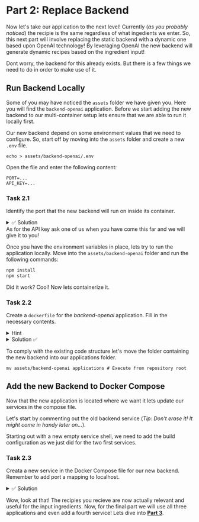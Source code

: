 # Part 2: Replace Backend

Now let's take our application to the next level! Currently (_as you probably noticed_) the recipie is the same regardless of what ingedients we enter. So, this next part will involve replacing the static backend with a dynamic one based upon OpenAI technology! By leveraging OpenAI the new backend will generate dynamic recipes based on the ingredient input!

Dont worry, the backend for this already exists. But there is a few things we need to do in order to make use of it.

## Run Backend Locally

Some of you may have noticed the `assets` folder we have given you. Here you will find the `backend-openai` application. Before we start adding the new backend to our multi-container setup lets ensure that we are able to run it locally first.

Our new backend depend on some environment values that we need to configure. So, start off by moving into the `assets` folder and create a new `.env` file.

```shell
echo > assets/backend-openai/.env
```

Open the file and enter the following content:

```env
PORT=...
API_KEY=...
```

### Task 2.1

Identify the port that the new backend will run on inside its container.

<details>
<summary>✅ Solution</summary>
If you managed to locate the docker file you should there be able to see the exposed port.

<details>
<summary>Did you not find it? </summary>
Here it is:

```docker
EXPOSE 8080
```

</details>

</details>
As for the API key ask one of us when you have come this far and we will give it to you!

Once you have the environment variables in place, lets try to run the application locally. Move into the `assets/backend-openai` folder and run the following commands:

```bash
npm install
npm start
```

Did it work? Cool! Now lets containerize it.

### Task 2.2

Create a `dockerfile` for the _backend-openai_ application. Fill in the necessary contents.

<details>
<summary>Hint</summary>
You can copy the dockerfile for the static backend and reuse it, only a few adjustments is actually necessary.
</details>

<details>
<summary>Solution ✅</summary>
Your file should now look like this:

```docker

FROM node:16-alpine

WORKDIR /app

COPY . .

WORKDIR /app/backend

RUN npm install

EXPOSE 8080

CMD [ "npm", "start" ]

```

</details>

To comply with the existing code structure let's move the folder containing the new backend into our applications folder.

```shell
mv assets/backend-openai applications # Execute from repository root
```

## Add the new Backend to Docker Compose

Now that the new application is located where we want it lets update our services in the compose file.

Let's start by commenting out the old backend service (_Tip: Don't erase it! It might come in handy later on..._).

Starting out with a new empty service shell, we need to add the build configuration as we just did for the two first services.

### Task 2.3

Creata a new service in the Docker Compose file for our new backend. Remember to add port a mapping to localhost.

<details>
<summary>✅ Solution</summary>
The new service configuration should look something like this:

```yml
backend-openai:
  container_name: codepub-container-workshop-backend-openai
  build:
    dockerfile: backend-openai.dockerfile
    context: applications/backend-openai/
  ports:
    - "8080:8080"
```

</details>

Wow, look at that! The recipies you recieve are now actually relevant and useful for the input ingredients.
Now, for the final part we will use all three applications and even add a fourth service! Lets dive into **[Part 3](../03-proxy-server/README.md)**.
